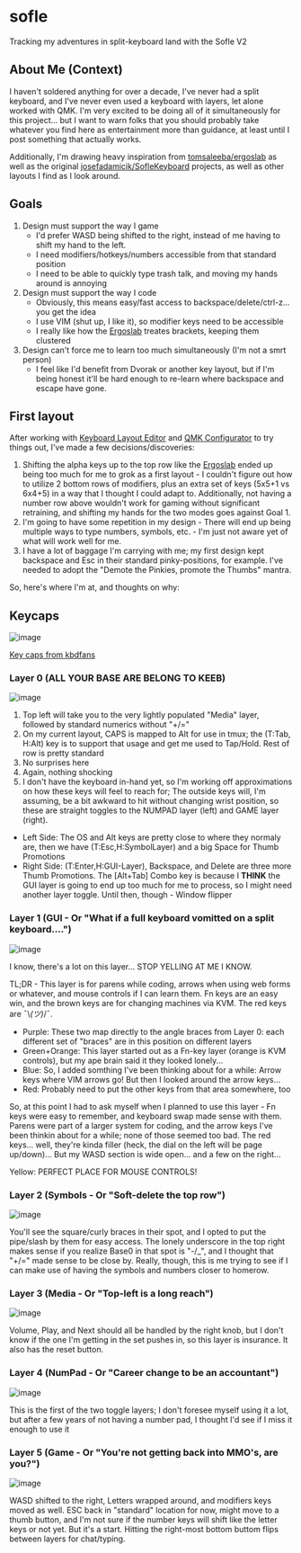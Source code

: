 # sofle
Tracking my adventures in split-keyboard land with the Sofle V2

## About Me (Context)

I haven't soldered anything for over a decade, I've never had a split keyboard, and I've never even used a keyboard with layers, let alone worked with QMK. I'm very excited to be doing all of it simultaneously for this project... but I want to warn folks that you should probably take whatever you find here as entertainment more than guidance, at least until I post something that actually works.

Additionally, I'm drawing heavy inspiration from [tomsaleeba/ergoslab](https://github.com/tomsaleeba/ergoslab) as well as the original [josefadamicik/SofleKeyboard](https://github.com/josefadamcik/SofleKeyboard) projects, as well as other layouts I find as I look around.

## Goals

1. Design must support the way I game
    - I'd prefer WASD being shifted to the right, instead of me having to shift my hand to the left.
    - I need modifiers/hotkeys/numbers accessible from that standard position
    - I need to be able to quickly type trash talk, and moving my hands around is annoying
2. Design must support the way I code
    - Obviously, this means easy/fast access to backspace/delete/ctrl-z... you get the idea
    - I use VIM (shut up, I like it), so modifier keys need to be accessible
    - I really like how the [Ergoslab](https://github.com/tomsaleeba/ergoslab) treates brackets, keeping them clustered
3. Design can't force me to learn too much simultaneously (I'm not a smrt person)
    - I feel like I'd benefit from Dvorak or another key layout, but if I'm being honest it'll be hard enough to re-learn where backspace and escape have gone.

## First layout

After working with [Keyboard Layout Editor](http://www.keyboard-layout-editor.com) and [QMK Configurator](https://config.qmk.fm) to try things out, I've made a few decisions/discoveries:

1. Shifting the alpha keys up to the top row like the [Ergoslab](https://github.com/tomsaleeba/ergoslab) ended up being too much for me to grok as a first layout - I couldn't figure out how to utilize 2 bottom rows of modifiers, plus an extra set of keys (5x5+1 vs 6x4+5) in a way that I thought I could adapt to. Additionally, not having a number row above wouldn't work for gaming without significant retraining, and shifting my hands for the two modes goes against Goal 1.
2. I'm going to have some repetition in my design - There will end up being multiple ways to type numbers, symbols, etc. - I'm just not aware yet of what will work well for me.
3. I have a lot of baggage I'm carrying with me; my first design kept backspace and Esc in their standard pinky-positions, for example. I've needed to adopt the "Demote the Pinkies, promote the Thumbs" mantra.

So, here's where I'm at, and thoughts on why:

## Keycaps

![image](https://user-images.githubusercontent.com/15177870/121795611-f1cbbb00-cbd7-11eb-853f-a9d51dadce1c.png)

[Key caps from kbdfans](https://kbdfans.com/products/pbt-sa-control-code-keycaps-set)

### Layer 0 (ALL YOUR BASE ARE BELONG TO KEEB)

![image](https://user-images.githubusercontent.com/15177870/121794591-2e46e900-cbcf-11eb-8522-e57fb509029f.png)

1. Top left will take you to the very lightly populated "Media" layer, followed by standard numerics without "+/="
1. On my current layout, CAPS is mapped to Alt for use in tmux; the (T:Tab, H:Alt) key is to support that usage and get me used to Tap/Hold. Rest of row is pretty standard
1. No surprises here
1. Again, nothing shocking
1. I don't have the keyboard in-hand yet, so I'm working off approximations on how these keys will feel to reach for; The outside keys will, I'm assuming, be a bit awkward to hit without changing wrist position, so these are straight toggles to the NUMPAD layer (left) and GAME layer (right). 
  - Left Side: The OS and Alt keys are pretty close to where they normaly are, then we have (T:Esc,H:SymbolLayer) and a big Space for Thumb Promotions
  - Right Side: (T:Enter,H:GUI-Layer), Backspace, and Delete are three more Thumb Promotions. The [Alt+Tab] Combo key is because I **THINK** the GUI layer is going to end up too much for me to process, so I might need another layer toggle. Until then, though - Window flipper

### Layer 1 (GUI - Or "What if a full keyboard vomitted on a split keyboard....")

![image](https://user-images.githubusercontent.com/15177870/121795671-89c9a480-cbd8-11eb-8cf0-38b818c13cb5.png)

I know, there's a lot on this layer... STOP YELLING AT ME I KNOW.

TL;DR - This layer is for parens while coding, arrows when using web forms or whatever, and mouse controls if I can learn them. Fn keys are an easy win, and the brown keys are for changing machines via KVM. The red keys are ¯\\_(ツ)_/¯.

- Purple: These two map directly to the angle braces from Layer 0: each different set of "braces" are in this position on different layers
- Green+Orange: This layer started out as a Fn-key layer (orange is KVM controls), but my ape brain said it they looked lonely...
- Blue: So, I added somthing I've been thinking about for a while: Arrow keys where VIM arrows go! But then I looked around the arrow keys...
- Red: Probably need to put the other keys from that area somewhere, too

So, at this point I had to ask myself when I planned to use this layer - Fn keys were easy to remember, and keyboard swap made sense with them. Parens were part of a larger system for coding, and the arrow keys I've been thinkin about for a while; none of those seemed too bad. The red keys... well, they're kinda filler (heck, the dial on the left will be page up/down)... But my WASD section is wide open... and a few on the right...

Yellow: PERFECT PLACE FOR MOUSE CONTROLS!

### Layer 2 (Symbols - Or "Soft-delete the top row")

![image](https://user-images.githubusercontent.com/15177870/121795436-6f8ec700-cbd6-11eb-9e40-97e9e6836fe4.png)

You'll see the square/curly braces in their spot, and I opted to put the pipe/slash by them for easy access. The lonely underscore in the top right makes sense if you realize Base0 in that spot is "-/\_", and I thought that "+/=" made sense to be close by. Really, though, this is me trying to see if I can make use of having the symbols and numbers closer to homerow.

### Layer 3 (Media - Or "Top-left is a long reach")

![image](https://user-images.githubusercontent.com/15177870/121795473-edeb6900-cbd6-11eb-9084-ee9c86576105.png)

Volume, Play, and Next should all be handled by the right knob, but I don't know if the one I'm getting in the set pushes in, so this layer is insurance. It also has the reset button.

### Layer 4 (NumPad - Or "Career change to be an accountant")

![image](https://user-images.githubusercontent.com/15177870/121795510-3014aa80-cbd7-11eb-8e25-3a009a62e0d4.png)

This is the first of the two toggle layers; I don't foresee myself using it a lot, but after a few years of not having a number pad, I thought I'd see if I miss it enough to use it

### Layer 5 (Game - Or "You're not getting back into MMO's, are you?")

![image](https://user-images.githubusercontent.com/15177870/121795540-694d1a80-cbd7-11eb-81b6-f9f876c80b33.png)

WASD shifted to the right, Letters wrapped around, and modifiers keys moved as well. ESC back in "standard" location for now, might move to a thumb button, and I'm not sure if the number keys will shift like the letter keys or not yet. But it's a start. Hitting the right-most bottom buttom flips between layers for chat/typing.
